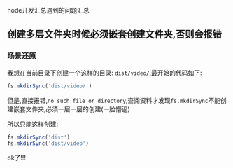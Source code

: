 node开发汇总遇到的问题汇总

## 创建多层文件夹时候必须嵌套创建文件夹,否则会报错

### 场景还原

我想在当前目录下创建一个这样的目录: `dist/video/`,最开始的代码如下:

```javascript
fs.mkdirSync('dist/video/')
```

但是,直接报错,`no such file or directory`,查阅资料才发现`fs.mkdirSync`不能创建嵌套文件夹,必须一层一层的创建(一脸懵逼)

所以只能这样创建:

```javascript
fs.mkdirSync('dist')
fs.mkdirSync('dist/video')
```
ok了!!!